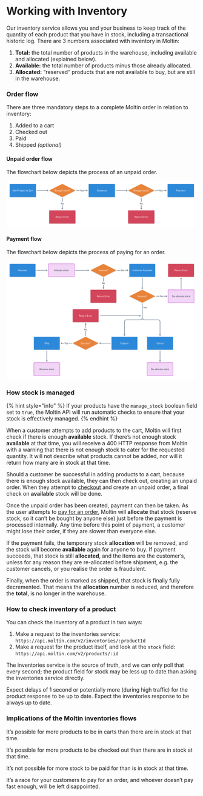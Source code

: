 # Working with Inventory

Our inventory service allows you and your business to keep track of the quantity of each product that you have in stock, including a transactional historic log. There are 3 numbers associated with inventory in Moltin:

1. **Total:** the total number of products in the warehouse, including available and allocated \(explained below\).
2. **Available:** the total number of products minus those already allocated.
3. **Allocated:** “reserved” products that are not available to buy, but are still in the warehouse.

### Order flow

There are three mandatory steps to a complete Moltin order in relation to inventory:

1. Added to a cart
2. Checked out
3. Paid
4. Shipped _\(optional\)_

#### Unpaid order flow

The flowchart below depicts the process of an unpaid order.

![](../.gitbook/assets/unpaid-order-flow-2x.png)

#### Payment flow

The flowchart below depicts the process of paying for an order.

![](../.gitbook/assets/payment-flow-2x-1.png)

### How stock is managed

{% hint style="info" %}
If your products have the `manage_stock` boolean field set to `true`, the Moltin API will run automatic checks to ensure that your stock is effectively managed.
{% endhint %}

When a customer attempts to add products to the cart, Moltin will first check if there is enough **available** stock. If there’s not enough stock **available** at that time, you will receive a 400 HTTP response from Moltin with a warning that there is not enough stock to cater for the requested quantity. It will not describe what products cannot be added, nor will it return how many are in stock at that time.

Should a customer be successful in adding products to a cart, because there is enough stock available, they can then check out, creating an unpaid order. When they attempt to [checkout](https://docs.moltin.com/carts-and-checkout/checkout) and create an unpaid order, a final check on **available** stock will be done.

Once the unpaid order has been created, payment can then be taken. As the user attempts to [pay for an order](https://docs.moltin.com/payments/paying-for-an-order), Moltin will **allocate** that stock \(reserve stock, so it can’t be bought by anyone else\) just before the payment is processed internally. Any time before this point of payment, a customer might lose their order, if they are slower than everyone else.

If the payment fails, the temporary stock **allocation** will be removed, and the stock will become **available** again for anyone to buy. If payment succeeds, that stock is still **allocated**, and the items are the customer’s, unless for any reason they are re-allocated before shipment, e.g. the customer cancels, or you realise the order is fraudulent.

Finally, when the order is marked as shipped, that stock is finally fully decremented. That means the **allocation** number is reduced, and therefore the **total**, is no longer in the warehouse.

### How to check inventory of a product

You can check the inventory of a product in two ways:

1. Make a request to the inventories service: `https://api.moltin.com/v2/inventories/:productId`
2. Make a request for the product itself, and look at the `stock` field: `https://api.moltin.com/v2/products/:id`

The inventories service is the source of truth, and we can only poll that every second; the product field for stock may be less up to date than asking the inventories service directly.

Expect delays of 1 second or potentially more \(during high traffic\) for the product response to be up to date. Expect the inventories response to be always up to date.

### Implications of the Moltin inventories flows

It’s possible for more products to be in carts than there are in stock at that time.

It’s possible for more products to be checked out than there are in stock at that time.

It’s not possible for more stock to be paid for than is in stock at that time.

It’s a race for your customers to pay for an order, and whoever doesn’t pay fast enough, will be left disappointed.  


